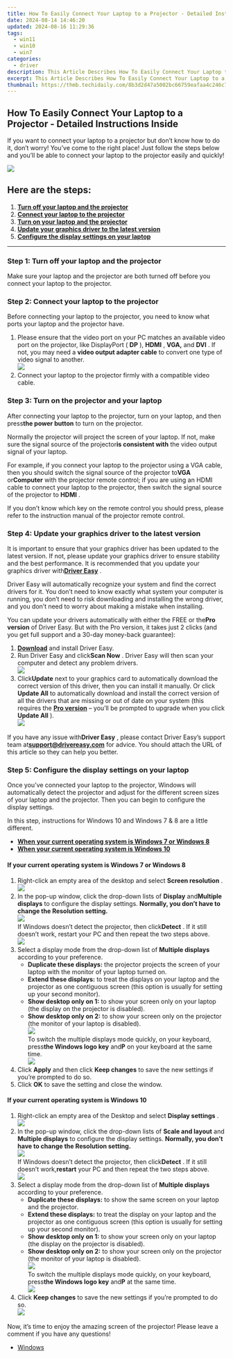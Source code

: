 ```yaml
---
title: How To Easily Connect Your Laptop to a Projector - Detailed Instructions Inside
date: 2024-08-14 14:46:20
updated: 2024-08-16 11:29:36
tags:
  - win11
  - win10
  - win7
categories:
  - driver
description: This Article Describes How To Easily Connect Your Laptop to a Projector - Detailed Instructions Inside
excerpt: This Article Describes How To Easily Connect Your Laptop to a Projector - Detailed Instructions Inside
thumbnail: https://thmb.techidaily.com/8b3d2d47a5002bc66759eafaa4c246c7aaef6efd4d358641ba5470b5ab5b74e3.jpg
---
```


## How To Easily Connect Your Laptop to a Projector - Detailed Instructions Inside

If you want to connect your laptop to a projector but don’t know how to do it, don’t worry! You’ve come to the right place! Just follow the steps below and you’ll be able to connect your laptop to the projector easily and quickly!

![](https://images.drivereasy.com/wp-content/uploads/2018/08/business-20031_1920-300x200.jpg)

## **Here are the steps:**

1. [**Turn off your laptop and the projector**](https://tools.techidaily.com/drivereasy/download/)
2. [**Connect your laptop to the projector**](https://tools.techidaily.com/drivereasy/download/)
3. [**Turn on your laptop and the projector**](https://tools.techidaily.com/drivereasy/download/)
4. [**Update your graphics driver to the latest version**](https://tools.techidaily.com/drivereasy/download/)
5. [**Configure the display settings on your laptop**](https://tools.techidaily.com/drivereasy/download/)

---

### **Step 1: Turn off your laptop and the projector**

 Make sure your laptop and the projector are both turned off before you connect your laptop to the projector.

### **Step 2: Connect your laptop to the projector**

 Before connecting your laptop to the projector, you need to know what ports your laptop and the projector have.

1. Please ensure that the video port on your PC matches an available video port on the projector, like DisplayPort ( **DP** ), **HDMI** , **VGA,** and **DVI**  . If not, you may need a **video output adapter cable** to convert one type of video signal to another.  
 ![](https://images.drivereasy.com/wp-content/uploads/2018/08/Snap2.jpg)
2. Connect your laptop to the projector firmly with a compatible video cable.

### **Step 3: Turn on the projector and your laptop**

 After connecting your laptop to the projector, turn on your laptop, and then press**the power button** to turn on the projector.

 Normally the projector will project the screen of your laptop. If not, make sure the signal source of the projector**is consistent with** the video output signal of your laptop.

 For example, if you connect your laptop to the projector using a VGA cable, then you should switch the signal source of the projector to**VGA**  or**Computer**  with the projector remote control; if you are using an HDMI cable to connect your laptop to the projector, then switch the signal source of the projector to **HDMI** .

 If you don’t know which key on the remote control you should press, please refer to the instruction manual of the projector remote control.

### **Step 4: Update your graphics driver to the latest version**

 It is important to ensure that your graphics driver has been updated to the latest version. If not, please update your graphics driver to ensure stability and the best performance. It is recommended that you update your graphics driver with[**Driver Easy**](https://tools.techidaily.com/drivereasy/download/) .

 Driver Easy will automatically recognize your system and find the correct drivers for it. You don’t need to know exactly what system your computer is running, you don’t need to risk downloading and installing the wrong driver, and you don’t need to worry about making a mistake when installing.

 You can update your drivers automatically with either the FREE or the**Pro version** of Driver Easy. But with the Pro version, it takes just 2 clicks (and you get full support and a 30-day money-back guarantee):

1. [**Download**](https://tools.techidaily.com/drivereasy/download/)  and install Driver Easy.
2. Run Driver Easy and click**Scan Now**  . Driver Easy will then scan your computer and detect any problem drivers.  
![](https://images.drivereasy.com/wp-content/uploads/2018/08/Snap8.png)
3. Click**Update**  next to your graphics card to automatically download the correct version of this driver, then you can install it manually. Or click **Update All**  to automatically download and install the correct version of all the drivers that are missing or out of date on your system (this requires the **[Pro version](https://tools.techidaily.com/drivereasy/download/)**  – you’ll be prompted to upgrade when you click **Update All**  ).  
![](https://images.drivereasy.com/wp-content/uploads/2018/08/Snap1-3.png)

 If you have any issue with**Driver Easy** , please contact Driver Easy’s support team at[**support@drivereasy.com**](https://tools.techidaily.com/drivereasy/download/) for advice. You should attach the URL of this article so they can help you better.

### **Step 5: Configure the display settings on your laptop**

 Once you’ve connected your laptop to the projector, Windows will automatically detect the projector and adjust for the different screen sizes of your laptop and the projector. Then you can begin to configure the display settings.

 In this step, instructions for Windows 10 and Windows 7 & 8 are a little different.

* [**When** **your current operating system is Windows 7 or Windows 8**](https://tools.techidaily.com/drivereasy/download/)
* [**When your current operating system is Windows 10**](https://tools.techidaily.com/drivereasy/download/)

#### If your current operating system is **Windows 7**   or **Windows 8**

1. Right-click an empty area of the desktop and select **Screen resolution**  .  
![](https://images.drivereasy.com/wp-content/uploads/2018/08/Snap4-1.png)
2. In the pop-up window, click the drop-down lists of **Display** and**Multiple displays**  to configure the display settings. **Normally, you don’t have to change the Resolution setting.**  
![](https://images.drivereasy.com/wp-content/uploads/2018/08/43-1.png)  
 If Windows doesn’t detect the projector, then click**Detect** . If it still doesn’t work, restart your PC and then repeat the two steps above.  
![](https://images.drivereasy.com/wp-content/uploads/2018/08/43.png)
3. Select a display mode from the drop-down list of **Multiple displays** according to your preference.  
   * **Duplicate these displays:** the projector projects the screen of your laptop with  the monitor of your laptop turned on.  
   * **Extend these displays:**  to treat the displays on your laptop and the projector as one contiguous screen (this option is usually for setting up your second monitor).  
   * **Show desktop only on 1:**  to show your screen only on your laptop (the display on the projector is disabled).  
   * **Show desktop only on 2:**  to show your screen only on the projector (the monitor of your laptop is disabled).  
   ![](https://images.drivereasy.com/wp-content/uploads/2018/08/3-1-1.png)  
    To switch the multiple displays mode quickly, on your keyboard, press**the Windows logo key** and**P** on your keyboard at the same time.  
   ![](https://images.drivereasy.com/wp-content/uploads/2018/08/Snap56.png)
4. Click **Apply**   and then click **Keep changes**   to save the new settings if you’re prompted to do so.
5. Click **OK**  to save the setting and close the window.

#### If your current operating system is **Windows 10**

1. Right-click an empty area of the Desktop and select **Display settings** .  
![](https://images.drivereasy.com/wp-content/uploads/2018/08/Snap8-1.png)
2. In the pop-up window, click the drop-down lists of **Scale and layout** and **Multiple displays**  to configure the display settings. **Normally, you don’t have to change the Resolution setting.**  
![](https://images.drivereasy.com/wp-content/uploads/2018/08/Snap47-1.png)  
 If Windows doesn’t detect the projector, then click**Detect** . If it still doesn’t work,**restart** your PC and then repeat the two steps above.  
![](https://images.drivereasy.com/wp-content/uploads/2018/08/Snap46.png)
3. Select a display mode from the drop-down list of **Multiple displays**  according to your preference.  
   * **Duplicate these displays:** to show the same screen on your laptop and the projector.  
   * **Extend these displays:** to treat the display on your laptop and the projector as one contiguous screen (this option is usually for setting up your second monitor).  
   * **Show desktop only on 1:**  to show your screen only on your laptop (the display on the projector is disabled).  
   * **Show desktop only on 2:**  to show your screen only on the projector (the monitor of your laptop is disabled).  
   ![](https://images.drivereasy.com/wp-content/uploads/2018/08/Snap47.png)  
    To switch the multiple displays mode quickly, on your keyboard, press**the Windows logo key** and**P** at the same time.  
   ![](https://images.drivereasy.com/wp-content/uploads/2018/08/Snap55.png)
4. Click **Keep changes**  to save the new settings if you’re prompted to do so.  
![](https://images.drivereasy.com/wp-content/uploads/2018/08/Snap48.png)

 Now, it’s time to enjoy the amazing screen of the projector! Please leave a comment if you have any questions!

* [Windows](https://tools.techidaily.com/drivereasy/download/)

<ins class="adsbygoogle"
     style="display:block"
     data-ad-format="autorelaxed"
     data-ad-client="ca-pub-7571918770474297"
     data-ad-slot="1223367746"></ins>



<ins class="adsbygoogle"
     style="display:block"
     data-ad-client="ca-pub-7571918770474297"
     data-ad-slot="8358498916"
     data-ad-format="auto"
     data-full-width-responsive="true"></ins>
